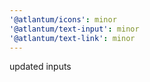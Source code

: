 ```yaml
---
'@atlantum/icons': minor
'@atlantum/text-input': minor
'@atlantum/text-link': minor
---
```


updated inputs
